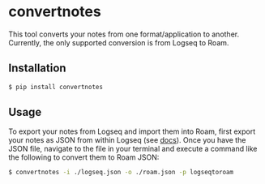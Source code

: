 # convertnotes

This tool converts your notes from one format/application to another. Currently, the only supported conversion is from Logseq to Roam.

## Installation

```sh
$ pip install convertnotes
```

## Usage

To export your notes from Logseq and import them into Roam, first export your notes as JSON from within Logseq (see [docs](https://docs.logseq.com/#/page/export)). Once you have the JSON file, navigate to the file in your terminal and execute a command like the following to convert them to Roam JSON:

```sh
$ convertnotes -i ./logseq.json -o ./roam.json -p logseqtoroam
```
